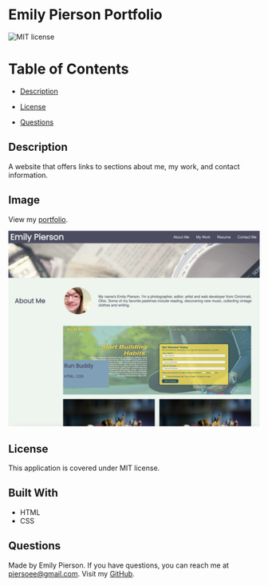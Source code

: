 # Emily Pierson Portfolio
![MIT license](https://img.shields.io/badge/license-MIT-yellow)

# Table of Contents 

* [Description](#description)

* [License](#license)

* [Questions](#questions)


## Description
A website that offers links to sections about me, my work, and contact information.

## Image
View my [portfolio](https://emilypier.github.io/portfolio-project/).

![Image of my portfolio.](/assets/images/portfolio-screenshot.png)

## License
This application is covered under MIT license.

## Built With
* HTML
* CSS

## Questions
Made by Emily Pierson.
If you have questions, you can reach me at piersoee@gmail.com. 
Visit my [GitHub](https://github.com/emilypier).

